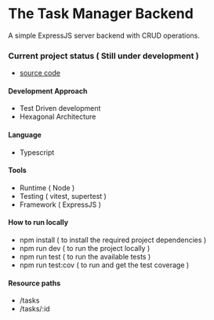 # The Task Manager Backend
A simple ExpressJS server backend with CRUD operations.<br>

### Current project status ( Still under development )
- [source code](https://github.com/vs-silva/task_manager_app_backend)

#### Development Approach
- Test Driven development
- Hexagonal Architecture

#### Language
- Typescript

#### Tools
- Runtime ( Node )
- Testing ( vitest, supertest )
- Framework ( ExpressJS )

#### How to run locally
- npm install ( to install the required project dependencies )
- npm run dev ( to run the project locally )
- npm run test ( to run the available tests )
- npm run test:cov ( to run and get the test coverage )

#### Resource paths
- /tasks
- /tasks/:id
